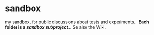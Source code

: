 # sandbox
my sandbox, for public discussions about tests and experiments... **Each folder is a _sandbox subproject_**... Se also the Wiki.
